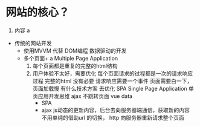 #  网站的核心？
  1. 内容
    a

- 传统的网站开发
    - 使用MVVM  代替 DOM编程
       数据驱动的开发
    - 多个页面+ a  Multiple Page Application
       1. 每个页面都是重复的完整的html结构
       2. 用户体验不太好，需要优化
          每个页面请求的过程都是一次的请求响应过程
          完整的html 没有必要
          请求响应需要一个事件 页面需要白一下，页面加载慢
          有什么技术方案 去优化
          SPA Single Page Application
          单页应用开发思维
          ajax 不跳转页面 vue data
          -  SPA
          -  ajax  js动态的更新内容，后台去向服务器端通信，获取新的内容
               不用单纯的借助url 的切换， http 向服务器重新请求整个页面
